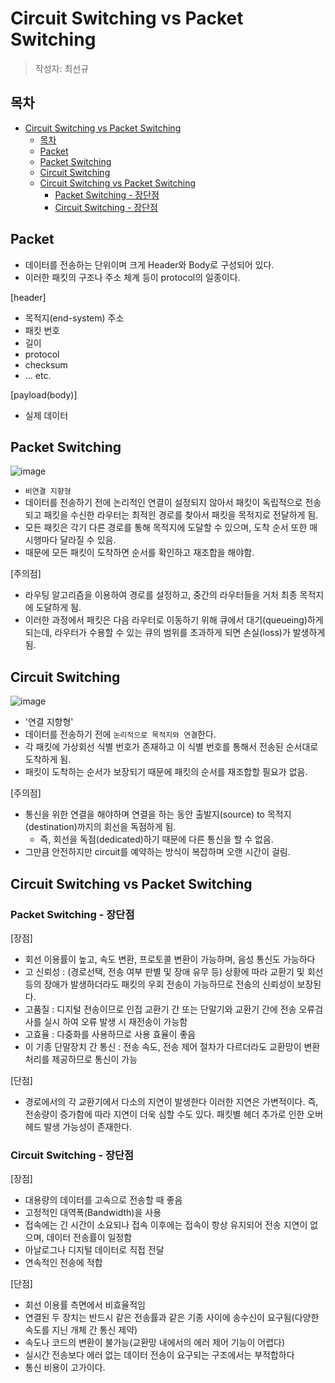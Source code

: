 # Circuit Switching vs Packet Switching

> 작성자: 최선규

## 목차

- [Circuit Switching vs Packet Switching](#circuit-switching-vs-packet-switching)
  - [목차](#목차)
  - [Packet](#packet)
  - [Packet Switching](#packet-switching)
  - [Circuit Switching](#circuit-switching)
  - [Circuit Switching vs Packet Switching](#circuit-switching-vs-packet-switching-1)
    - [Packet Switching - 장단점](#packet-switching---장단점)
    - [Circuit Switching - 장단점](#circuit-switching---장단점)

## Packet

- 데이터를 전송하는 단위이며 크게 Header와 Body로 구성되어 있다.
- 이러한 패킷의 구조나 주소 체계 등이 protocol의 일종이다.

[header]

- 목적지(end-system) 주소
- 패킷 번호
- 길이
- protocol
- checksum
- ... etc.

[payload(body)]

- 실제 데이터

## Packet Switching

![image](https://github.com/Poin-Book/2023.09-network/assets/98688494/f45cad1d-50c5-4666-80f6-0feaadb10b55)

- `비연결 지향형`
- 데이터를 전송하기 전에 논리적인 연결이 설정되지 않아서 패킷이 독립적으로 전송되고 패킷을 수신한 라우터는 최적읜 경로를 찾아서 패킷을 목적지로 전달하게 됨.
- 모든 패킷은 각기 다른 경로를 통해 목적지에 도달할 수 있으며, 도착 순서 또한 매 시행마다 달라질 수 있음.
- 때문에 모든 패킷이 도착하면 순서를 확인하고 재조합을 해야함.

[주의점]

- 라우팅 알고리즘을 이용하여 경로를 설정하고, 중간의 라우터들을 거처 최종 목적지에 도달하게 됨.
- 이러한 과정에서 패킷은 다음 라우터로 이동하기 위해 큐에서 대기(queueing)하게 되는데, 라우터가 수용할 수 있는 큐의 범위를 초과하게 되면 손실(loss)가 발생하게 됨.

## Circuit Switching

![image](https://github.com/Poin-Book/2023.09-network/assets/98688494/6a1de82f-4029-4520-b70f-da689986d7b5)

- '연결 지향형'
- 데이터를 전송하기 전에 `논리적으로 목적지와 연결`한다.
- 각 패킷에 가상회선 식별 번호가 존재하고 이 식별 번호를 통해서 전송된 순서대로 도착하게 됨.
- 패킷이 도착하는 순서가 보장되기 때문에 패킷의 순서를 재조합할 필요가 없음.

[주의점]

- 통신을 위한 연결을 해야하며 연결을 하는 동안 출발지(source) to 목적지(destination)까지의 회선을 독점하게 됨.
  - 즉, 회선을 독점(dedicated)하기 때문에 다른 통신을 할 수 없음.
- 그만큼 안전하지만 circuit를 예약하는 방식이 복잡하며 오랜 시간이 걸림.

## Circuit Switching vs Packet Switching

### Packet Switching - 장단점

[장점]

- 회선 이용률이 높고, 속도 변환, 프로토콜 변환이 가능하며, 음성 통신도 가능하다
- 고 신뢰성 : (경로선택, 전송 여부 판별 및 장애 유무 등) 상황에 따라 교환기 및 회선 등의 장애가 발생하더라도 패킷의 우회 전송이 가능하므로 전송의 신뢰성이 보장된다.
- 고품질 : 디지털 전송이므로 인접 교환기 간 또는 단말기와 교환기 간에 전송 오류검사를 실시 하여 오류 발생 시 재전송이 가능함
- 고효율 : 다중화를 사용하므로 사용 효율이 좋음
- 이 기종 단말장치 간 통신 : 전송 속도, 전송 제어 절차가 다르더라도 교환망이 변환 처리를 제공하므로 통신이 가능

[단점]

- 경로에서의 각 교환기에서 다소의 지연이 발생한다
이러한 지연은 가변적이다. 즉, 전송량이 증가함에 따라 지연이 더욱 심할 수도 있다.
패킷별 헤더 추가로 인한 오버헤드 발생 가능성이 존재한다.

### Circuit Switching - 장단점

[장점]

- 대용량의 데이터를 고속으로 전송할 때 좋음
- 고정적인 대역폭(Bandwidth)을 사용
- 접속에는 긴 시간이 소요되나 접속 이후에는 접속이 항상 유지되어 전송 지연이 없으며, 데이터 전송률이 일정함
- 아날로그나 디지털 데이터로 직접 전달
- 연속적인 전송에 적합

[단점]

- 회선 이용률 측면에서 비효율적임
- 연결된 두 장치는 반드시 같은 전송률과 같은 기종 사이에 송수신이 요구됨(다양한 속도를 지닌 개체 간 통신 제약)
- 속도나 코드의 변환이 불가능(교환망 내에서의 에러 제어 기능이 어렵다)
- 실시간 전송보다 에러 없는 데이터 전송이 요구되는 구조에서는 부적합하다
- 통신 비용이 고가이다.
